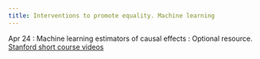 ```yaml
---
title: Interventions to promote equality. Machine learning
---
```


Apr 24
: Machine learning estimators of causal effects
  : Optional resource. [Stanford short course videos](https://www.gsb.stanford.edu/faculty-research/centers-initiatives/sil/research/methods/ai-machine-learning/short-course)

